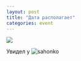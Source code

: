 ```yaml
---
layout: post
title: "Дата располагает"
categories: event
---
```

![](https://pics.livejournal.com/quillcraft/pic/000tcfzf)

Увидел у ![sahonko]()